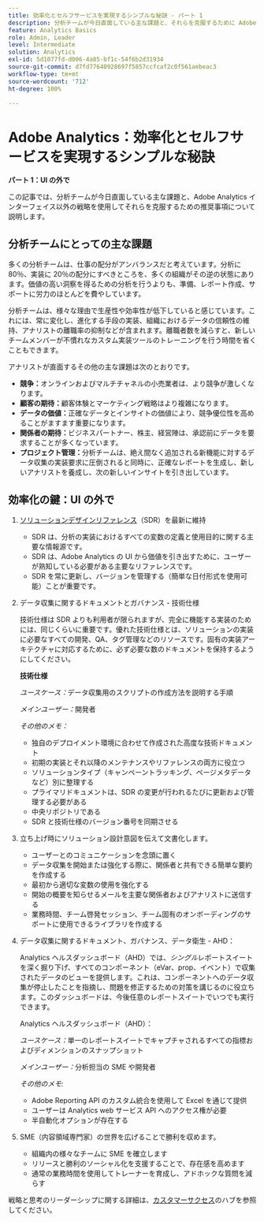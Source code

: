 ```yaml
---
title: 効率化とセルフサービスを実現するシンプルな秘訣 - パート 1
description: 分析チームが今日直面している主な課題と、それらを克服するために Adobe Analytics UI 以外の戦略を使用した推奨事項について説明します。
feature: Analytics Basics
role: Admin, Leader
level: Intermediate
solution: Analytics
exl-id: 5d1077fd-d006-4a85-bf1c-54f6b2d31934
source-git-commit: d7fd77640928697f5857ccfcaf2c0f561aebeac3
workflow-type: tm+mt
source-wordcount: '712'
ht-degree: 100%

---
```


# Adobe Analytics：効率化とセルフサービスを実現するシンプルな秘訣

**パート 1：UI の外で**

この記事では、分析チームが今日直面している主な課題と、Adobe Analytics インターフェイス以外の戦略を使用してそれらを克服するための推奨事項について説明します。

## 分析チームにとっての主な課題

多くの分析チームは、仕事の配分がアンバランスだと考えています。分析に 80％、実装に 20％の配分にすべきところを、多くの組織がその逆の状態にあります。価値の高い洞察を得るための分析を行うよりも、準備、レポート作成、サポートに労力のほとんどを費やしています。

分析チームは、様々な理由で生産性や効率性が低下していると感じています。これには、常に変化し、進化する手段の実装、組織におけるデータの信頼性の維持、アナリストの離職率の抑制などが含まれます。離職者数を減らすと、新しいチームメンバーが不慣れなカスタム実装ツールのトレーニングを行う時間を省くこともできます。

アナリストが直面するその他の主な課題は次のとおりです。

* **競争：**&#x200B;オンラインおよびマルチチャネルの小売業者は、より競争が激しくなります。
* **顧客の期待：**&#x200B;顧客体験とマーケティング戦略はより複雑になります。
* **データの価値：**&#x200B;正確なデータとインサイトの価値により、競争優位性を高めることがますます重要になります。
* **関係者の期待：**&#x200B;ビジネスパートナー、株主、経営陣は、承認前にデータを要求することが多くなっています。
* **プロジェクト管理：**&#x200B;分析チームは、絶え間なく追加される新機能に対するデータ収集の実装要求に圧倒されると同時に、正確なレポートを生成し、新しいアナリストを養成し、次の新しいインサイトを引き出しています。

## 効率化の鍵：UI の外で

1. [ソリューションデザインリファレンス](/help/implementation/implementation-basics/creating-and-maintaining-an-sdr.md)（SDR）を最新に維持

   * SDR は、分析の実装におけるすべての変数の定義と使用目的に関する主要な情報源です。
   * SDR は、Adobe Analytics の UI から価値を引き出すために、ユーザーが熟知している必要がある主要なリファレンスです。
   * SDR を常に更新し、バージョンを管理する（簡単な日付形式を使用可能）ことが重要です。

1. データ収集に関するドキュメントとガバナンス - 技術仕様

   技術仕様は SDR よりも利用者が限られますが、完全に機能する実装のためには、同じくらいに重要です。優れた技術仕様とは、ソリューションの実装に必要なすべての開発、QA、タグ管理などのリソースです。固有の実装アーキテクチャに対応するために、必ず必要な数のドキュメントを保持するようにしてください。

   **技術仕様**

   _ユースケース：_&#x200B;データ収集用のスクリプトの作成方法を説明する手順

   _メインユーザー：_&#x200B;開発者

   _その他のメモ：_

   * 独自のデプロイメント環境に合わせて作成された高度な技術ドキュメント
   * 初期の実装とそれ以降のメンテナンスやリファレンスの両方に役立つ
   * ソリューションタイプ（キャンペーントラッキング、ページメタデータなど）別に整理する
   * プライマリドキュメントは、SDR の変更が行われるたびに更新および管理する必要がある
   * 中央リポジトリである
   * SDR と技術仕様のバージョン番号を同期させる

1. 立ち上げ時にソリューション設計意図を伝えて文書化します。

   * ユーザーとのコミュニケーションを念頭に置く
   * データ収集を開始または強化する際に、関係者と共有できる簡単な要約を作成する
   * 最初から適切な変数の使用を強化する
   * 開始の概要を知らせるメールを主要な関係者およびアナリストに送信する
   * 業務時間、チーム啓発セッション、チーム固有のオンボーディングのサポートに使用できるライブラリを作成する

1. データ収集に関するドキュメント、ガバナンス、データ衛生 - AHD：

   Analytics ヘルスダッシュボード（AHD）では、_シングル_&#x200B;レポートスイートを深く掘り下げ、すべてのコンポーネント（eVar、prop、イベント）で収集されたデータのビューを提供します。これは、コンポーネントへのデータ収集が停止したことを指摘し、問題を修正するための対策を講じるのに役立ちます。このダッシュボードは、今後任意のレポートスイートでいつでも実行できます。

   Analytics ヘルスダッシュボード（AHD）：

   _ユースケース：_&#x200B;単一のレポートスイートでキャプチャされるすべての指標およびディメンションのスナップショット

   _メインユーザー：_&#x200B;分析担当の SME や開発者

   _その他のメモ:_
   * Adobe Reporting API のカスタム統合を使用して Excel を通じて提供
   * ユーザーは Analytics web サービス API へのアクセス権が必要
   * 半自動化オプションが存在する

1. SME（内容領域専門家）の世界を広げることで勝利を収めます。

   * 組織内の様々なチームに SME を確立します
   * リリースと勝利のソーシャル化を支援することで、存在感を高めます
   * 通常の業務時間を使用してトレーナーを育成し、アドホックな質問を減らす

戦略と思考のリーダーシップに関する詳細は、[カスタマーサクセス](https://experienceleague.adobe.com/docs/customer-success/customer-success/overview.html?lang=ja)のハブを参照してください。